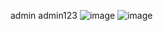 admin
admin123
![image](https://github.com/user-attachments/assets/3e716b87-2cba-42a0-9229-ca34299a2b6d)
![image](https://github.com/user-attachments/assets/0677c09f-ce8a-46a8-a2e8-d58286592b10)

